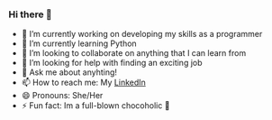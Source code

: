 ### Hi there 👋

- 🔭 I’m currently working on developing my skills as a programmer
- 🌱 I’m currently learning Python
- 👯 I’m looking to collaborate on anything that I can learn from
- 🤔 I’m looking for help with finding an exciting job
- 💬 Ask me about anyhting!
- 📫 How to reach me: My [LinkedIn](https://www.linkedin.com/in/elsa-caballero/)
- 😄 Pronouns: She/Her
- ⚡ Fun fact: Im a full-blown chocoholic 🍫

